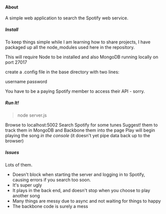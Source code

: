#### About
A simple web application to search the Spotify web service.

##### Install
To keep things simple while I am learning how to share projects, I have packaged up all the node_modules used here in the repository.

This will require Node to be installed and also MongoDB running locally on port 27017

create a .config file in the base directory with two lines:

username
password

You have to be a paying Spotify member to access their API - sorry.

##### Run It!
> node server.js

Browse to localhost:5002
Search Spotify for some tunes
Suggest! them to track them in MongoDB and Backbone them into the page
Play will begin playing the song _in the console_ (it doesn't yet pipe data back up to the browser)

##### Issues
Lots of them.

* Doesn't block when starting the server and logging in to Spotify, causing errors if you search too soon.
* It's super ugly
* It plays in the back end, and doesn't stop when you choose to play another song
* Many things are messy due to async and not waiting for things to happy
* The backbone code is surely a mess